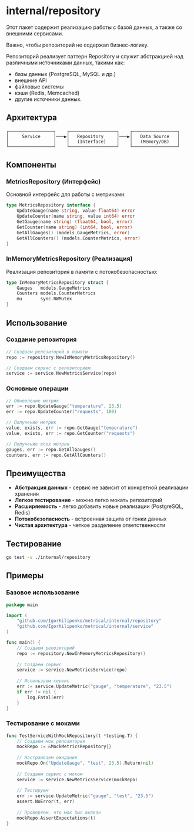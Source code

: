 # internal/repository

Этот пакет содержит реализацию работы с базой данных, а также со внешними сервисами.

Важно, чтобы репозиторий не содержал бизнес-логику.

Репозиторий реализует паттерн Repository и служит абстракцией над различными источниками данных, такими как:
- базы данных (PostgreSQL, MySQL и др.)
- внешние API
- файловые системы
- кэши (Redis, Memcached)
- другие источники данных.

## Архитектура

```
┌─────────────────┐    ┌──────────────────┐    ┌─────────────────┐
│     Service     │───▶│   Repository     │───▶│   Data Source   │
│                 │    │   (Interface)    │    │   (Memory/DB)   │
└─────────────────┘    └──────────────────┘    └─────────────────┘
```

## Компоненты

### MetricsRepository (Интерфейс)

Основной интерфейс для работы с метриками:

```go
type MetricsRepository interface {
    UpdateGauge(name string, value float64) error
    UpdateCounter(name string, value int64) error
    GetGauge(name string) (float64, bool, error)
    GetCounter(name string) (int64, bool, error)
    GetAllGauges() (models.GaugeMetrics, error)
    GetAllCounters() (models.CounterMetrics, error)
}
```

### InMemoryMetricsRepository (Реализация)

Реализация репозитория в памяти с потокобезопасностью:

```go
type InMemoryMetricsRepository struct {
    Gauges   models.GaugeMetrics
    Counters models.CounterMetrics
    mu       sync.RWMutex
}
```

## Использование

### Создание репозитория

```go
// Создаем репозиторий в памяти
repo := repository.NewInMemoryMetricsRepository()

// Создаем сервис с репозиторием
service := service.NewMetricsService(repo)
```

### Основные операции

```go
// Обновление метрик
err := repo.UpdateGauge("temperature", 23.5)
err := repo.UpdateCounter("requests", 100)

// Получение метрик
value, exists, err := repo.GetGauge("temperature")
value, exists, err := repo.GetCounter("requests")

// Получение всех метрик
gauges, err := repo.GetAllGauges()
counters, err := repo.GetAllCounters()
```

## Преимущества

- **Абстракция данных** - сервис не зависит от конкретной реализации хранения
- **Легкое тестирование** - можно легко мокать репозиторий
- **Расширяемость** - легко добавить новые реализации (PostgreSQL, Redis)
- **Потокобезопасность** - встроенная защита от гонки данных
- **Чистая архитектура** - четкое разделение ответственности

## Тестирование

```bash
go test -v ./internal/repository
```

## Примеры

### Базовое использование

```go
package main

import (
    "github.com/IgorKilipenko/metrical/internal/repository"
    "github.com/IgorKilipenko/metrical/internal/service"
)

func main() {
    // Создаем репозиторий
    repo := repository.NewInMemoryMetricsRepository()
    
    // Создаем сервис
    service := service.NewMetricsService(repo)
    
    // Используем сервис
    err := service.UpdateMetric("gauge", "temperature", "23.5")
    if err != nil {
        log.Fatal(err)
    }
}
```

### Тестирование с моками

```go
func TestServiceWithMockRepository(t *testing.T) {
    // Создаем мок репозитория
    mockRepo := &MockMetricsRepository{}
    
    // Настраиваем ожидания
    mockRepo.On("UpdateGauge", "test", 23.5).Return(nil)
    
    // Создаем сервис с моком
    service := service.NewMetricsService(mockRepo)
    
    // Тестируем
    err := service.UpdateMetric("gauge", "test", "23.5")
    assert.NoError(t, err)
    
    // Проверяем, что мок был вызван
    mockRepo.AssertExpectations(t)
}
```
